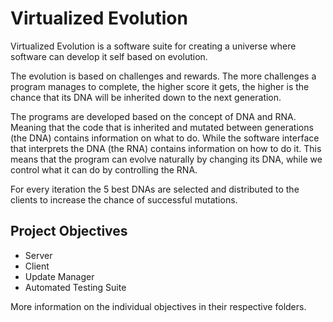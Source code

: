 # Virtualized Evolution
Virtualized Evolution is a software suite for creating a universe where software can develop it self based on evolution.

The evolution is based on challenges and rewards. The more challenges a program manages to complete, the higher score it gets, the higher is the chance that its DNA will be inherited down to the next generation.

The programs are developed based on the concept of DNA and RNA. Meaning that the code that is inherited and mutated between generations (the DNA) contains information on what to do. While the software interface that interprets the DNA (the RNA) contains information on how to do it. This means that the program can evolve naturally by changing its DNA, while we control what it can do by controlling the RNA.

For every iteration the 5 best DNAs are selected and distributed to the clients to increase the chance of successful mutations.



## Project Objectives
* Server
* Client
* Update Manager
* Automated Testing Suite

More information on the individual objectives in their respective folders.
